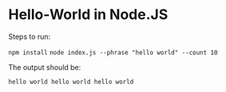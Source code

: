 # Hello-World in Node.JS

Steps to run:

`npm install`
`node index.js --phrase "hello world" --count 10`

The output should be:

`hello world hello world hello world`